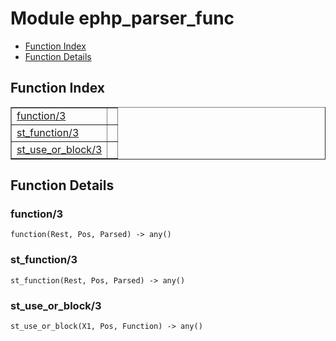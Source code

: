 

# Module ephp_parser_func #
* [Function Index](#index)
* [Function Details](#functions)

<a name="index"></a>

## Function Index ##


<table width="100%" border="1" cellspacing="0" cellpadding="2" summary="function index"><tr><td valign="top"><a href="#function-3">function/3</a></td><td></td></tr><tr><td valign="top"><a href="#st_function-3">st_function/3</a></td><td></td></tr><tr><td valign="top"><a href="#st_use_or_block-3">st_use_or_block/3</a></td><td></td></tr></table>


<a name="functions"></a>

## Function Details ##

<a name="function-3"></a>

### function/3 ###

`function(Rest, Pos, Parsed) -> any()`

<a name="st_function-3"></a>

### st_function/3 ###

`st_function(Rest, Pos, Parsed) -> any()`

<a name="st_use_or_block-3"></a>

### st_use_or_block/3 ###

`st_use_or_block(X1, Pos, Function) -> any()`

